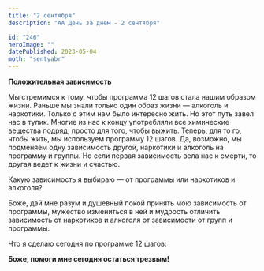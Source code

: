 ```yaml
---
title: "2 сентября"
description: "АА День за днем - 2 сентября"

id: "246"
heroImage: ""
datePublished: 2023-05-04
moth: "sentyabr"
---
```


**Положительная зависимость**

Мы стремимся к тому, чтобы программа 12 шагов стала нашим образом жизни.
Раньше мы знали только один образ жизни — алкоголь и наркотики. Только с этим
нам было интересно жить. Но этот путь завел нас в тупик. Многие из нас к концу
употребляли все химические вещества подряд, просто для того, чтобы выжить.
Теперь, для то го, чтобы жить, мы используем программу 12 шагов. Да, возможно,
мы подменяем одну зависимость другой, наркотики и алкоголь на программу и
группы. Но если первая зависимость вела нас к смерти, то другая ведет к жизни
и счастью.

Какую зависимость я выбираю — от программы или наркотиков и алкоголя?

Боже, дай мне разум и душевный покой принять мою зависимость от программы,
мужество измениться в ней и мудрость отличить зависимость от наркотиков и
алкоголя от зависимости от групп и программы.

Что я сделаю сегодня по программе 12 шагов:

**Боже, помоги мне сегодня остаться трезвым!**
